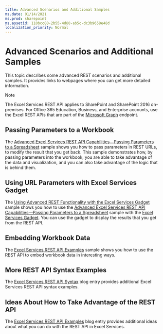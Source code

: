 ```yaml
---
title: Advanced Scenarios and Additional Samples
ms.date: 01/14/2021
ms.prod: sharepoint
ms.assetid: 110bcc88-2b55-4d80-ab5c-dc3b9658e48d
localization_priority: Normal
---
```

# Advanced Scenarios and Additional Samples

This topic describes some advanced REST scenarios and additional samples. It provides links to webpages where you can get more detailed information.

> [!NOTE]
> The Excel Services REST API applies to SharePoint and SharePoint 2016 on-premises. For Office 365 Education, Business, and Enterprise accounts, use the Excel REST APIs that are part of the  [Microsoft Graph](http://graph.microsoft.io/docs/api-reference/v1.0/resources/excel) endpoint.

## Passing Parameters to a Workbook

The  [Advanced Excel Services REST API Capabilities—Passing Parameters to a Spreadsheet](https://blogs.msdn.com/cumgranosalis/archive/2009/11/05/advanced-excel-services-rest-api-capabilities-where-things-get-interesting.aspx) sample shows you how to pass parameters in REST URLs, to modify the result that you get back. This sample demonstrates how, by passing parameters into the workbook, you are able to take advantage of the data and visualization, and you can also take advantage of the logic that is behind them.

## Using URL Parameters with Excel Services Gadget

The  [Using Advanced REST Functionality with the Excel Services Gadget](https://blogs.msdn.com/cumgranosalis/archive/2009/11/06/bringing-it-all-back-home-using-advanced-rest-functionality-with-the-excel-services-gadget.aspx) sample shows you how to use the [Advanced Excel Services REST API Capabilities—Passing Parameters to a Spreadsheet](https://blogs.msdn.com/cumgranosalis/archive/2009/11/05/advanced-excel-services-rest-api-capabilities-where-things-get-interesting.aspx) sample with the [Excel Services Gadget](https://blogs.msdn.com/cumgranosalis/archive/2009/11/03/interoducing-the-excel-services-gadget.aspx). You can use the gadget to display the results that you get from the REST API.

## Embedding Workbook Data

The  [Excel Services REST API Examples](https://www.microsoft.com/en-us/microsoft-365/blog/2009/11/09/excel-services-in-sharepoint-2010-rest-api-examples/) sample shows you how to use the REST API to embed workbook data in interesting ways.

## More REST API Syntax Examples

The  [Excel Services REST API Syntax](https://www.microsoft.com/en-us/microsoft-365/blog/2009/11/05/excel-services-in-sharepoint-2010-rest-api-syntax/) blog entry provides additional Excel Services REST API syntax examples.

## Ideas About How to Take Advantage of the REST API

The  [Excel Services REST API Examples](https://www.microsoft.com/en-us/microsoft-365/blog/2009/11/04/simple-access-to-spreadsheet-data-using-the-excel-services-2010-rest-api/) blog entry provides additional ideas about what you can do with the REST API in Excel Services.
